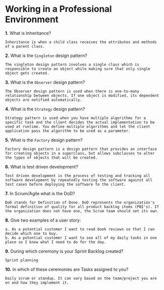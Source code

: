 # Working in a Professional Environment

**1.** What is Inheritance?

<!-- enter you answer in the space below -->

```
Inheritance is when a child class receives the attributes and methods of a parent class.
```

**2.** What is the `Singleton` design pattern?

<!-- enter you answer in the space below -->

```
The singleton design pattern involves a single class which is responsible to create an object while making sure that only single object gets created.
```

**3.** What is the `Observer` design pattern?

<!-- enter you answer in the space below -->

```
The Observer design pattern is used when there is one-to-many relationship between objects. If one object is modified, its dependent objects are notified automatically.
```

**4.** What is the `Strategy` design pattern?

<!-- enter you answer in the space below -->

```
Strategy pattern is used when you have multiple algorithms for a specific task and the client decides the actual implementation to be used at runtime. You define multiple algorithms and let the client application pass the algorithm to be used as a parameter.
```

**5.** What is the `Factory` design pattern?

<!-- enter you answer in the space below -->

```
Factory design pattern is a design pattern that provides an interface for creating objects in a superclass, but allows subclasses to alter the types of objects that will be created.
```

**6.** What is test driven development?

<!-- enter you answer in the space below -->

```
Test driven development is the process of testing and tracking all software development by repeatedly testing the software against all test cases before deploying the software to the client.
```

**7.** In Scrum/Agile what is the DoD?

<!-- enter you answer in the space below -->

```
DoD stands for Definition of Done. DoD represents the organization's formal definition of quality for all product backlog items (PBI's). If the organization does not have one, the Scrum team should set its own.
```

**8.** Give two examples of a user story:

<!-- enter you answer in the space below -->

```
a. As a potential customer I want to read book reviews so that I can decide which one to buy.
b. As a potential customer I want to see all of my daily tasks in one place so I know what I need to do for the day.
```

**9.** During which ceremony is your Sprint Backlog created?

<!-- enter you answer in the space below -->

```
Sprint planning
```

**10.** In which of these ceremonies are Tasks assigned to you?

<!-- enter you answer in the space below -->

```
Daily scrum or standup. It can vary based on the team/project you are on and how they implement it.
```
